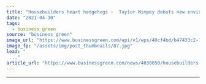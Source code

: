 ```yaml
---
title: "Housebuilders heart hedgehogs -  Taylor Wimpey debuts new environmental strategy, as industry publishes biodiversity guide"
date: "2021-04-30"
tags: 
  - business green
source: "business green"
image_url: "https://www.businessgreen.com/api/v1/wps/40cf4bd/b47433c2-1367-4068-a148-0644856157da/5/S067k-Biodiversity-Foundation-Report-News-article-image-1080-720px-1-002-185x114.jpg"
image_fp: "/assets/img/post_thumbnails/87.jpg"
lead: "
 ..."
article_url: "https://www.businessgreen.com/news/4030650/housebuilders-heart-hedgehogs-taylor-wimpey-debuts-environmental-strategy-industry-publishes-biodiversity-guide"
---
```


---
